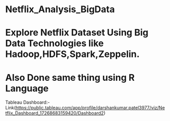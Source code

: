 # Netflix_Analysis_BigData

# Explore Netflix Dataset Using Big Data Technologies like Hadoop,HDFS,Spark,Zeppelin.

# Also Done same thing using R Language 

Tableau Dashboard:-Link(https://public.tableau.com/app/profile/darshankumar.patel3977/viz/Netflix_Dashboard_17268683159420/Dashboard2)

